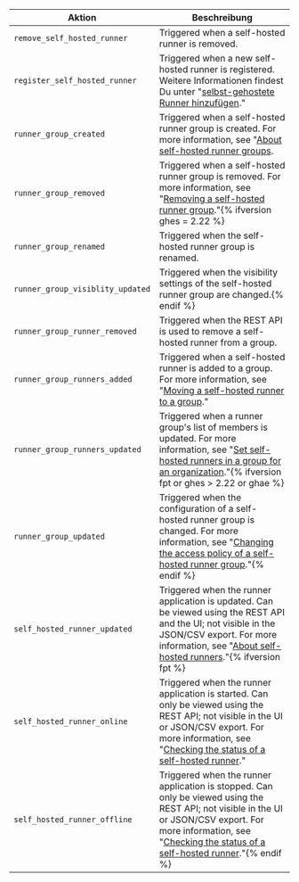 
| Aktion                           | Beschreibung                                                                                                                                                                                                                                                                                                                                               |
| -------------------------------- | ---------------------------------------------------------------------------------------------------------------------------------------------------------------------------------------------------------------------------------------------------------------------------------------------------------------------------------------------------------- |
| `remove_self_hosted_runner`      | Triggered when a self-hosted runner is removed.                                                                                                                                                                                                                                                                                                            |
| `register_self_hosted_runner`    | Triggered when a new self-hosted runner is registered. Weitere Informationen findest Du unter "[selbst-gehostete Runner hinzufügen](/actions/hosting-your-own-runners/adding-self-hosted-runners)."                                                                                                                                                        |
| `runner_group_created`           | Triggered when a self-hosted runner group is created. For more information, see "[About self-hosted runner groups](/actions/hosting-your-own-runners/managing-access-to-self-hosted-runners-using-groups#about-self-hosted-runner-groups).                                                                                                                 |
| `runner_group_removed`           | Triggered when a self-hosted runner group is removed. For more information, see "[Removing a self-hosted runner group](/actions/hosting-your-own-runners/managing-access-to-self-hosted-runners-using-groups#removing-a-self-hosted-runner-group)."{% ifversion ghes = 2.22 %}
| `runner_group_renamed`           | Triggered when the self-hosted runner group is renamed.                                                                                                                                                                                                                                                                                                    |
| `runner_group_visiblity_updated` | Triggered when the visibility settings of the self-hosted runner group are changed.{% endif %}
| `runner_group_runner_removed`    | Triggered when the REST API is used to remove a self-hosted runner from a group.                                                                                                                                                                                                                                                                           |
| `runner_group_runners_added`     | Triggered when a self-hosted runner is added to a group. For more information, see "[Moving a self-hosted runner to a group](/actions/hosting-your-own-runners/managing-access-to-self-hosted-runners-using-groups#moving-a-self-hosted-runner-to-a-group)."                                                                                               |
| `runner_group_runners_updated`   | Triggered when a runner group's list of members is updated. For more information, see "[Set self-hosted runners in a group for an organization](/rest/reference/actions#set-self-hosted-runners-in-a-group-for-an-organization)."{% ifversion fpt or ghes > 2.22 or ghae %}
| `runner_group_updated`           | Triggered when the configuration of a self-hosted runner group is changed. For more information, see "[Changing the access policy of a self-hosted runner group](/actions/hosting-your-own-runners/managing-access-to-self-hosted-runners-using-groups#changing-the-access-policy-of-a-self-hosted-runner-group)."{% endif %}
| `self_hosted_runner_updated`     | Triggered when the runner application is updated. Can be viewed using the REST API and the UI; not visible in the JSON/CSV export. For more information, see "[About self-hosted runners](/actions/hosting-your-own-runners/about-self-hosted-runners#about-self-hosted-runners)."{% ifversion fpt %}
| `self_hosted_runner_online`      | Triggered when the runner application is started. Can only be viewed using the REST API; not visible in the UI or JSON/CSV export. For more information, see "[Checking the status of a self-hosted runner](/actions/hosting-your-own-runners/monitoring-and-troubleshooting-self-hosted-runners#checking-the-status-of-a-self-hosted-runner)."            |
| `self_hosted_runner_offline`     | Triggered when the runner application is stopped. Can only be viewed using the REST API; not visible in the UI or JSON/CSV export. For more information, see "[Checking the status of a self-hosted runner](/actions/hosting-your-own-runners/monitoring-and-troubleshooting-self-hosted-runners#checking-the-status-of-a-self-hosted-runner)."{% endif %}
